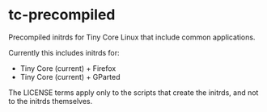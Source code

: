 # tc-precompiled
Precompiled initrds for Tiny Core Linux that include common applications.

Currently this includes initrds for:
* Tiny Core (current) + Firefox
* Tiny Core (current) + GParted

The LICENSE terms apply only to the scripts that create the initrds, and not to the initrds themselves.
